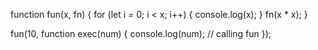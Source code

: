 function fun(x, fn) {
  for (let i = 0; i < x; i++) {
    console.log(x);
  }
  fn(x * x);
}

fun(10, function exec(num) {
  console.log(num);
  //    calling fun
});
